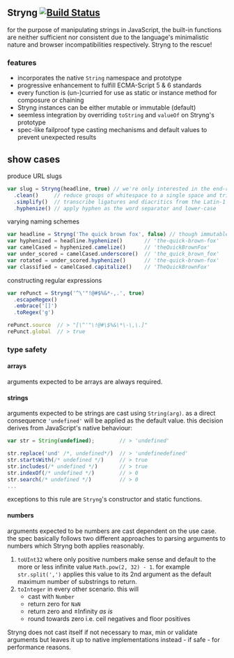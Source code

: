 
Stryng [![Build Status](https://travis-ci.org/espretto/stryng.svg?branch=master)](https://travis-ci.org/espretto/stryng)
------
for the purpose of manipulating strings in JavaScript, the built-in functions are neither sufficient nor consistent due to the language's minimalistic nature and browser incompatibilities respectively. Stryng to the rescue!

### features

- incorporates the native `String` namespace and prototype
- progressive enhancement to fulfill ECMA-Script 5 & 6 standards
- every function is (un-)curried for use as static or instance method for composure or chaining
- Stryng instances can be either mutable or immutable (default)
- seemless integration by overriding `toString` and `valueOf` on Stryng's prototype
- spec-like failproof type casting mechanisms and default values to prevent unexpected results

show cases
----------
produce URL slugs
```js
var slug = Stryng(headline, true) // we're only interested in the end-result
  .clean()     // reduce groups of whitespace to a single space and trim
  .simplify()  // transcribe ligatures and diacritics from the Latin-1 Supplement
  .hyphenize() // apply hyphen as the word separator and lower-case
```
varying naming schemes
```js
var headline = Stryng('The quick brown fox', false) // though immutable by default
var hyphenized = headline.hyphenize()       // 'the-quick-brown-fox'
var camelCased = hyphenized.camelize()      // 'theQuickBrownFox'
var under_scored = camelCased.underscore()  // 'the_quick_brown_fox'
var rotated = under_scored.hyphenize()      // 'the-quick-brown-fox'
var classified = camelCased.capitalize()    // 'TheQuickBrownFox'
```
constructing regular expressions
```js
var rePunct = Stryng('^\'"!@#$%&*-,.', true)
  .escapeRegex()
  .embrace('[]')
  .toRegex('g')

rePunct.source  // > "[\^'"\!@#\$%&\*\-\,\.]"
rePunct.global  // > true
```

### type safety

#### arrays
arguments expected to be arrays are always required.

#### strings
arguments expected to be strings are cast using `String(arg)`. as a direct consequence `'undefined'` will be applied as the default value. this decision derives from JavaScript's native behaviour:
```js
var str = String(undefined);        // > 'undefined'

str.replace('und' /*, undefined*/)  // > 'undefinedefined'
str.startsWith(/* undefined */)     // > true
str.includes(/* undefined */)       // > true
str.indexOf(/* undefined */)        // > 0
str.search(/* undefined */)         // > 0
...
```
exceptions to this rule are `Stryng`'s constructor and static functions.

#### numbers
arguments expected to be numbers are cast dependent on the use case. the spec basically follows two different approaches to parsing arguments to numbers which Stryng both applies reasonably.

1. `toUInt32` where only positive numbers make sense and default to the more or less infinite value `Math.pow(2, 32) - 1`. for example `str.split(',')` applies this value to its 2nd argument as the default maximum number of substrings to return.
2. `toInteger` in every other scenario. this will
   - cast with `Number`
   - return zero for `NaN`
   - return zero and &#xb1;Infinity _as is_
   - round towards zero i.e. ceil negatives and floor positives

Stryng does not cast itself if not necessary to max, min or validate arguments but leaves it up to native implementations instead - if safe - for performance reasons.
